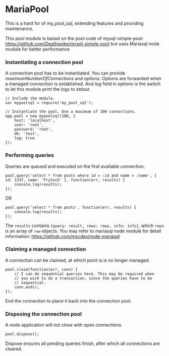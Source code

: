 # MariaPool

This is a hard for of my_pool_sql, extending features and providing maintenance.

This pool module is based on the pool code of mysql-simple-pool: https://github.com/Deathspike/mysql-simple-pool but uses Mariasql node module for better performance

### Instantiating a connection pool

A connection pool has to be instantiated. You can provide *maximumNumberOfConnections* and *options*. Options are forwarded when a managed connection is established. And *log* field in *options* is the switch to let this module print the logs to stdout.

	// Include the module.
	var mypoolsql = require('my_pool_sql');

	// Instantiate the pool. Use a maximum of 100 connections.
	app.pool = new mypoolsql(100, {
		host: 'localhost',
		user: 'root',
		password: 'root',
		db: 'test',
		log: true
	});

### Performing queries

Queries are queued and executed on the first available connection.

	pool.query('select * from posts where id = :id and name = :name', { id: 1337, name: 'Frylock' }, function(err, results) {
		console.log(results);
	});

OR

	pool.query('select * from posts', function(err, results) {
		console.log(results);
	});

The `results` contains `{query: result, rows: rows, info: info}`, which `rows` is an array of `row` objects. You may refer to mariasql node module for detail information: https://github.com/mscdex/node-mariasql

### Claiming a managed connection

A connection can be claimed, at which point is is no longer managed.

	pool.claim(function(err, conn) {
		// I can do sequential queries here. This may be required when
		// you wish to do a transaction, since the queries have to be
		// sequential.
		conn.end();
	});

End the connection to place it back into the connection pool.

### Disposing the connection pool

A node application will not close with open connections.

	pool.dispose();

Dispose ensures all pending queries finish, after which all connections are cleared.
